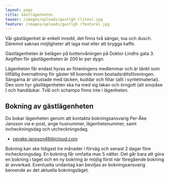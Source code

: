 ```yaml
---
layout: page
title: Gästlägenheten
teaser: /images/uploads/gastlgh (liten).jpg
feature: /images/uploads/gastlgh (feature).jpg
---
```

Vår gästlägenhet är enkelt inredd, det finns två sängar, toa och dusch. Däremot saknas möjligheter att laga mat eller att brygga kaffe.

Gästlägenheten är belägen på bottenvåningen på Doktor Lindhs gata 3. Avgiften för gästlägenheten är 200 kr per dygn.

Lägenheten får endast hyras av föreningens medlemmar och är tänkt som tillfällig övernattning för gäster till boende inom bostadsrättsföreningen. Sängarna är utrustade med täcken, kuddar och filtar (allt i syntetmaterial). Den som hyr gästlägenheten ska ha med sig lakan och örngott (alt sovpåse ) och handdukar. Tvål och schampo finns inte i lägenheten.

## Bokning av gästlägenheten

Du bokar lägenheten genom att kontakta bokningsansvarig Per-Åke Jansson via e-post, ange husnummer, lägenhetsnummer, samt incheckningsdag och utcheckningsdag.

* perake.jansson49@icloud.com

Bokning kan ske tidigast tre månader i förväg och senast 2 dagar före incheckningsdag. En bokning får omfatta max 5 nätter. Det går bara att göra en bokning i taget och en ny bokning är möjlig först när föregående bokning är avverkad. Eventuella undantag kan beviljas av bokningsansvarig beroende av det aktuella bokningsläget.

